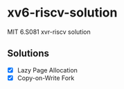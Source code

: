 # xv6-riscv-solution
MIT 6.S081 xvr-riscv solution

## Solutions
- [x] Lazy Page Allocation
- [x] Copy-on-Write Fork 
